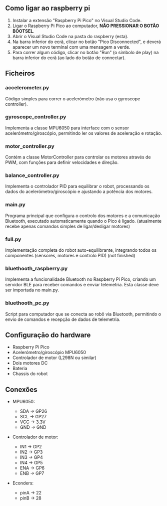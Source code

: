 ## Como ligar ao raspberry pi

1. Instalar a extensão "Raspberry Pi Pico" no Visual Studio Code.
2. Ligar o Raspberry Pi Pico ao computador, __NÃO PRESSIONAR O BOTÃO BOOTSEL__.
3. Abrir o Visual Studio Code na pasta do raspberry (esta).
4. Na barra inferior do ecrã, clicar no botão "Pico Disconnected", e deverá aparecer um novo terminal com uma mensagem a verde.
5. Para correr algum código, clicar no botão "Run" (o símbolo de play) na barra inferior do ecrã (ao lado do botão de connectar).

## Ficheiros

### accelerometer.py

Código simples para correr o acelerómetro (não usa o gyroscope controller).

### gyroscope_controller.py

Implementa a classe MPU6050 para interface com o sensor acelerómetro/giroscópio, permitindo ler os valores de aceleração e rotação.

### motor_controller.py

Contém a classe MotorController para controlar os motores através de PWM, com funções para definir velocidades e direção.

### balance_controller.py

Implementa o controlador PID para equilibrar o robot, processando os dados do acelerómetro/giroscópio e ajustando a potência dos motores.

### main.py

Programa principal que configura o controlo dos motores e a comunicação Bluetooth, executado automaticamente quando o Pico é ligado. (atualmente recebe apenas comandos simples de ligar/desligar motores)

### full.py

Implementação completa do robot auto-equilibrante, integrando todos os componentes (sensores, motores e controlo PID) (not finished)

### bluethooth_raspberry.py

Implementa a funcionalidade Bluetooth no Raspberry Pi Pico, criando um servidor BLE para receber comandos e enviar telemetria. Esta classe deve ser importada no main.py.

### bluethooth_pc.py

Script para computador que se conecta ao robô via Bluetooth, permitindo o envio de comandos e recepção de dados de telemetria.

## Configuração do hardware

- Raspberry Pi Pico
- Acelerómetro/giroscópio MPU6050
- Controlador de motor (L298N ou similar)
- Dois motores DC
- Bateria
- Chassis do robot

## Conexões

- MPU6050:

  - SDA → GP26
  - SCL → GP27
  - VCC → 3.3V
  - GND → GND
- Controlador de motor:

  - IN1 → GP2
  - IN2 → GP3
  - IN3 → GP4
  - IN4 → GP5
  - ENA → GP6
  - ENB → GP7
- Econders:

  - pinA -> 22
  - pinB -> 28
